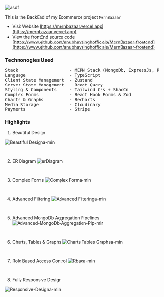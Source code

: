 ![asdf](https://github.com/anubhavsinghofficials/MernBazaar-backend/assets/132212797/2f6de3cf-2c9e-420b-9cef-4d09467710da)


This is the BackEnd of my Ecommerce project `MernBazaar`

- Visit Website [https://mernbazaar.vercel.app](https://mernbazaar.vercel.app)
- View the frontEnd source code [https://www.github.com/anubhavsinghofficials/MernBazaar-frontend](https://www.github.com/anubhavsinghofficials/MernBazaar-frontend)

### Technonogies Used

<pre>
Stack                    - MERN Stack (MongoDb, ExpressJs, ReactJs, NodeJs)
Language                 - TypeScript
Client State Management  - Zustand
Server State Management  - React Query
Styling & Components     - Tailwind Css + ShadCn
Complex Forms            - React Hook Forms & Zod
Charts & Graphs          - Recharts
Media Storage            - Cloudinary
Payments                 - Stripe
</pre>

### Highlights

1. Beautiful Design

 ![Beautiful Designa-min](https://github.com/anubhavsinghofficials/MernBazaar-backend/assets/132212797/92a7aa16-2cba-4387-a80e-e322b214552d)

&nbsp;

2. ER Diagram
![erDiagram](https://github.com/anubhavsinghofficials/MernBazaar-backend/assets/132212797/f7a25b90-a5c7-464f-8b7f-ac1f841aeba3)

&nbsp;

3. Complex Forms
![Complex Forma-min](https://github.com/anubhavsinghofficials/MernBazaar-backend/assets/132212797/f76ab5b3-4efb-4f02-bd2c-b88ebd23701f)

&nbsp;

4. Advanced Filtering
![Advanced Filteringa-min](https://github.com/anubhavsinghofficials/MernBazaar-backend/assets/132212797/0086ac33-fa9b-4110-9a8a-0426cc0db154)

&nbsp;

5. Advanced MongoDb Aggregation Pipelines
![Advanced-MongoDb-Aggregation-Pip-min](https://github.com/anubhavsinghofficials/MernBazaar-backend/assets/132212797/61a7fd0d-9533-4998-b1ae-d92b8650b453)

&nbsp;

6. Charts, Tables & Graphs
![Charts Tables   Graphsa-min](https://github.com/anubhavsinghofficials/MernBazaar-backend/assets/132212797/0493f5e3-2838-4dd6-bdc2-1006f8ada944)

&nbsp;

7. Role Based Access Control
![Rbaca-min](https://github.com/anubhavsinghofficials/MernBazaar-backend/assets/132212797/a9a25993-c2b9-408b-8e82-48889a4051bf)

&nbsp;

8. Fully Responsive Design

![Responsive-Designa-min](https://github.com/anubhavsinghofficials/MernBazaar-backend/assets/132212797/0ab9edca-a490-4d04-8f21-bb078ada6142)




